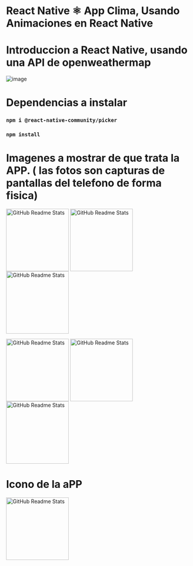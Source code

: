 # React Native ⚛️ App Clima, Usando Animaciones en React Native

# Introduccion a React Native, usando una API de openweathermap

![image](https://user-images.githubusercontent.com/46203192/113376813-dd458980-932f-11eb-8702-32795f9ee45a.png)

# Dependencias a instalar
### `npm i @react-native-community/picker`
### `npm install`


# Imagenes a mostrar de que trata la APP. ( las fotos son capturas de pantallas del telefono de forma fisica)

<img width="170px" src="https://user-images.githubusercontent.com/46203192/114285752-d8ab6000-9a16-11eb-8472-5761c4339bf7.jpeg" align="center" alt="GitHub Readme Stats" /> <img width="170px" src="https://user-images.githubusercontent.com/46203192/114285775-f5479800-9a16-11eb-93f0-cabf77a65b37.jpeg" align="center" alt="GitHub Readme Stats" />  <img width="170px" src="https://user-images.githubusercontent.com/46203192/114285783-04c6e100-9a17-11eb-8878-88be23b4b947.jpeg" align="center" alt="GitHub Readme Stats" /> 

<img width="170px" src="https://user-images.githubusercontent.com/46203192/114285807-258f3680-9a17-11eb-852e-7f615cc67493.jpeg" align="center" alt="GitHub Readme Stats" /> <img width="170px" src="https://user-images.githubusercontent.com/46203192/114285815-38097000-9a17-11eb-98f1-76a52c8485c6.jpeg" align="center" alt="GitHub Readme Stats" /> <img width="170px" src="https://user-images.githubusercontent.com/46203192/114285838-55d6d500-9a17-11eb-9e97-0630192e5347.jpeg" align="center" alt="GitHub Readme Stats" /> 


# Icono de la aPP
<img width="170px" src="https://user-images.githubusercontent.com/46203192/114285879-bf56e380-9a17-11eb-9bfe-f61265923e1d.jpeg" align="center" alt="GitHub Readme Stats" />


